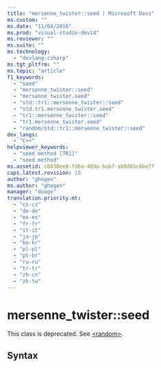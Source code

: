 ```yaml
---
title: "mersenne_twister::seed | Microsoft Docs"
ms.custom: ""
ms.date: "11/04/2016"
ms.prod: "visual-studio-dev14"
ms.reviewer: ""
ms.suite: ""
ms.technology: 
  - "devlang-csharp"
ms.tgt_pltfrm: ""
ms.topic: "article"
f1_keywords: 
  - "seed"
  - "mersenne_twister::seed"
  - "mersenne_twister.seed"
  - "std::tr1::mersenne_twister::seed"
  - "std.tr1.mersenne_twister.seed"
  - "tr1::mersenne_twister::seed"
  - "tr1.mersenne_twister.seed"
  - "random/std::tr1::mersenne_twister::seed"
dev_langs: 
  - "C++"
helpviewer_keywords: 
  - "seed method [TR1]"
  - "seed method"
ms.assetid: c8830ee8-fd6a-403a-bab7-ab0d65c6be7f
caps.latest.revision: 15
author: "ghogen"
ms.author: "ghogen"
manager: "douge"
translation.priority.mt: 
  - "cs-cz"
  - "de-de"
  - "es-es"
  - "fr-fr"
  - "it-it"
  - "ja-jp"
  - "ko-kr"
  - "pl-pl"
  - "pt-br"
  - "ru-ru"
  - "tr-tr"
  - "zh-cn"
  - "zh-tw"
---
```

# mersenne_twister::seed
This class is deprecated. See [\<random>](http://msdn.microsoft.com/en-us/Library/60afc25c-b162-4811-97c1-1b65398d4c57).  
  
## Syntax